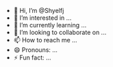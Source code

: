 - 👋 Hi, I’m @Shyelfj
- 👀 I’m interested in ...
- 🌱 I’m currently learning ...
- 💞️ I’m looking to collaborate on ...
- 📫 How to reach me ...
- 😄 Pronouns: ...
- ⚡ Fun fact: ...

<!---
Shyelfj/Shyelfj is a ✨ special ✨ repository because its `README.md` (this file) appears on your GitHub profile.
You can click the Preview link to take a look at your changes.
--->
